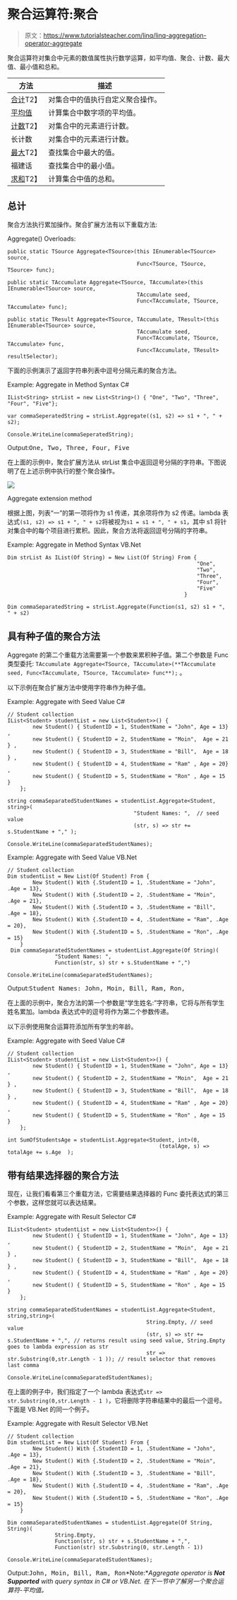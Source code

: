 # 聚合运算符:聚合

> 原文：<https://www.tutorialsteacher.com/linq/linq-aggregation-operator-aggregate>

聚合运算符对集合中元素的数值属性执行数学运算，如平均值、聚合、计数、最大值、最小值和总和。

| 方法 | 描述 |
| --- | --- |
| [合计](#aggregate)T2】 | 对集合中的值执行自定义聚合操作。 |
| [平均值](/linq/linq-aggregation-operator-average) | 计算集合中数字项的平均值。 |
| [计数](/linq/linq-aggregation-operator-count)T2】 | 对集合中的元素进行计数。 |
| 长计数 | 对集合中的元素进行计数。 |
| [最大](/linq/linq-aggregation-operator-max)T2】 | 查找集合中最大的值。 |
| 福建话 | 查找集合中的最小值。 |
| [求和](/linq/linq-aggregation-operator-sum)T2】 | 计算集合中值的总和。 |

## 总计

聚合方法执行累加操作。聚合扩展方法有以下重载方法:

Aggregate() Overloads:

```
public static TSource Aggregate<TSource>(this IEnumerable<TSource> source, 
                                         Func<TSource, TSource, TSource> func);

public static TAccumulate Aggregate<TSource, TAccumulate>(this IEnumerable<TSource> source, 
                                         TAccumulate seed, 
                                         Func<TAccumulate, TSource, TAccumulate> func);

public static TResult Aggregate<TSource, TAccumulate, TResult>(this IEnumerable<TSource> source, 
                                         TAccumulate seed, 
                                         Func<TAccumulate, TSource, TAccumulate> func, 
                                         Func<TAccumulate, TResult> resultSelector);

```

下面的示例演示了返回字符串列表中逗号分隔元素的聚合方法。

Example: Aggregate in Method Syntax C#

```
IList<String> strList = new List<String>() { "One", "Two", "Three", "Four", "Five"};

var commaSeperatedString = strList.Aggregate((s1, s2) => s1 + ", " + s2);

Console.WriteLine(commaSeperatedString);
```

Output:<samp>One, Two, Three, Four, Five</samp>

在上面的示例中，聚合扩展方法从 strList 集合中返回逗号分隔的字符串。下图说明了在上述示例中执行的整个聚合操作。

[![](img/057527e7114dc2885ddf698ae56b4d5c.png)](../../Content/images/linq/linq-aggregate-1.png)

Aggregate extension method



根据上图，列表“一”的第一项将作为 s1 传递，其余项将作为 s2 传递。lambda 表达式`(s1, s2) => s1 + ", " + s2`将被视为`s1 = s1 + ", " + s1`，其中 s1 将针对集合中的每个项目进行累积。因此，聚合方法将返回逗号分隔的字符串。

Example: Aggregate in Method Syntax VB.Net

```
Dim strList As IList(Of String) = New List(Of String) From {
                                                            "One", 
                                                            "Two", 
                                                            "Three", 
                                                            "Four", 
                                                            "Five"
                                                        }

Dim commaSeparatedString = strList.Aggregate(Function(s1, s2) s1 + ", " + s2)
```

## 具有种子值的聚合方法

Aggregate 的第二个重载方法需要第一个参数来累积种子值。第二个参数是 Func 类型委托:
`TAccumulate Aggregate<TSource, TAccumulate>(**TAccumulate seed, Func<TAccumulate, TSource, TAccumulate> func**);` 。

以下示例在聚合扩展方法中使用字符串作为种子值。

Example: Aggregate with Seed Value C#

```
// Student collection
IList<Student> studentList = new List<Student>>() { 
        new Student() { StudentID = 1, StudentName = "John", Age = 13} ,
        new Student() { StudentID = 2, StudentName = "Moin",  Age = 21 } ,
        new Student() { StudentID = 3, StudentName = "Bill",  Age = 18 } ,
        new Student() { StudentID = 4, StudentName = "Ram" , Age = 20} ,
        new Student() { StudentID = 5, StudentName = "Ron" , Age = 15 } 
    };

string commaSeparatedStudentNames = studentList.Aggregate<Student, string>(
                                        "Student Names: ",  // seed value
                                        (str, s) => str += s.StudentName + "," ); 

Console.WriteLine(commaSeparatedStudentNames);
```

Example: Aggregate with Seed Value VB.Net

```
// Student collection
Dim studentList = New List(Of Student) From {
        New Student() With {.StudentID = 1, .StudentName = "John", .Age = 13},
        New Student() With {.StudentID = 2, .StudentName = "Moin", .Age = 21},
        New Student() With {.StudentID = 3, .StudentName = "Bill", .Age = 18},
        New Student() With {.StudentID = 4, .StudentName = "Ram", .Age = 20},
        New Student() With {.StudentID = 5, .StudentName = "Ron", .Age = 15}
    }
 Dim commaSeparatedStudentNames = studentList.Aggregate(Of String)(
               "Student Names: ", 
               Function(str, s) str + s.StudentName + ",")

Console.WriteLine(commaSeparatedStudentNames);
```

Output:<samp>Student Names: John, Moin, Bill, Ram, Ron,</samp>

在上面的示例中，聚合方法的第一个参数是“学生姓名:”字符串，它将与所有学生姓名累加。lambda 表达式中的逗号将作为第二个参数传递。

以下示例使用聚合运算符添加所有学生的年龄。

Example: Aggregate with Seed Value C#

```
// Student collection
IList<Student> studentList = new List<Student>>() { 
        new Student() { StudentID = 1, StudentName = "John", Age = 13} ,
        new Student() { StudentID = 2, StudentName = "Moin",  Age = 21 } ,
        new Student() { StudentID = 3, StudentName = "Bill",  Age = 18 } ,
        new Student() { StudentID = 4, StudentName = "Ram" , Age = 20} ,
        new Student() { StudentID = 5, StudentName = "Ron" , Age = 15 } 
    };

int SumOfStudentsAge = studentList.Aggregate<Student, int>(0, 
                                                (totalAge, s) => totalAge += s.Age  );
```

## 带有结果选择器的聚合方法

现在，让我们看看第三个重载方法，它需要结果选择器的 Func 委托表达式的第三个参数，这样您就可以表达结果。

Example: Aggregate with Result Selector C#

```
IList<Student> studentList = new List<Student>>() { 
        new Student() { StudentID = 1, StudentName = "John", Age = 13} ,
        new Student() { StudentID = 2, StudentName = "Moin",  Age = 21 } ,
        new Student() { StudentID = 3, StudentName = "Bill",  Age = 18 } ,
        new Student() { StudentID = 4, StudentName = "Ram" , Age = 20} ,
        new Student() { StudentID = 5, StudentName = "Ron" , Age = 15 } 
    };

string commaSeparatedStudentNames = studentList.Aggregate<Student, string,string>(
                                            String.Empty, // seed value
                                            (str, s) => str += s.StudentName + ",", // returns result using seed value, String.Empty goes to lambda expression as str
                                            str => str.Substring(0,str.Length - 1 )); // result selector that removes last comma

Console.WriteLine(commaSeparatedStudentNames);
```

在上面的例子中，我们指定了一个 lambda 表达式`str => str.Substring(0,str.Length - 1 )`，它将删除字符串结果中的最后一个逗号。下面是 VB.Net 的同一个例子。

Example: Aggregate with Result Selector VB.Net

```
// Student collection
Dim studentList = New List(Of Student) From {
        New Student() With {.StudentID = 1, .StudentName = "John", .Age = 13},
        New Student() With {.StudentID = 2, .StudentName = "Moin", .Age = 21},
        New Student() With {.StudentID = 3, .StudentName = "Bill", .Age = 18},
        New Student() With {.StudentID = 4, .StudentName = "Ram", .Age = 20},
        New Student() With {.StudentID = 5, .StudentName = "Ron", .Age = 15}
    }

Dim commaSeparatedStudentNames = studentList.Aggregate(Of String, String)(
               String.Empty, 
               Function(str, s) str + s.StudentName + ",", 
               Function(str) str.Substring(0, str.Length - 1)) 

Console.WriteLine(commaSeparatedStudentNames);
```

Output:<samp>John, Moin, Bill, Ram, Ron</samp>*Note:**Aggregate operator is **Not Supported** with query syntax in C# or VB.Net.* *在下一节中了解另一个聚合运算符-平均值。*